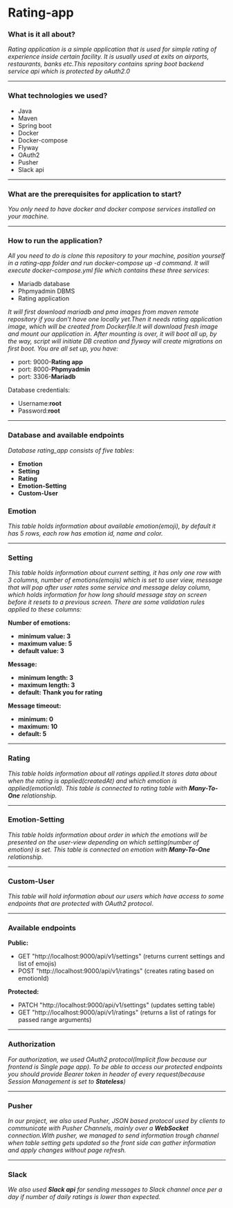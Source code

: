 # Rating-app


### What is it all about?
*Rating application is a simple application that is used for simple
rating of experience inside certain facility. It is usually used at 
exits on airports, restaurants, banks etc.This repository contains spring 
boot backend service api which is protected by oAuth2.0*

---
### What technologies we used?

- Java 
- Maven
- Spring boot
- Docker
- Docker-compose
- Flyway
- OAuth2
- Pusher
- Slack api
---
### What are the prerequisites for application to start?

*You only need to have docker and docker compose services installed 
on your machine.*

---

### How to run the application?
*All you need to do is clone this repository to your machine,
position yourself in a rating-app folder and run docker-compose up -d command.
It will execute docker-compose.yml file which contains these three services*:
- Mariadb database
- Phpmyadmin DBMS
- Rating application

*It will first download mariadb and pma images from maven remote repository if
you don't have one locally yet.Then it needs rating application image, which will
be created from Dockerfile.It will download fresh image and mount our application in.
After mounting is over, it will boot all up, by the way, script will initiate DB creation
and flyway will create migrations on first boot.
You are all set up, you have:*
- port: 9000-**Rating app**
- port: 8000-**Phpmyadmin**
- port: 3306-**Mariadb**

Database credentials:
- Username:**root**
- Password:**root**
---

### Database and available endpoints

*Database rating_app consists of five tables*:
- **Emotion**
- **Setting**
- **Rating**
- **Emotion-Setting**
- **Custom-User**

### Emotion 

*This table holds information about available emotion(emoji), by default 
it has 5 rows, each row has emotion id, name and color.*

---
### Setting

*This table holds information about current setting, it has only one row 
with 3 columns, number of emotions(emojis) which is set to user view,
message that will pop after user rates some service and message delay column,
which holds information for how long should message stay on screen before it 
resets to a previous screen.
There are some validation rules applied to these columns:*

**Number of emotions:**

- **minimum value: 3**
- **maximum value: 5**
- **default value: 3**

**Message:**

- **minimum length: 3**
- **maximum length: 3**
- **default: Thank you for rating**

**Message timeout:**

- **minimum: 0**
- **maximum: 10**
- **default: 5**
---
### Rating

*This table holds information about all ratings applied.It stores data about 
when the rating is applied(createdAt) and which emotion is applied(emotionId).
This table is connected to rating table with **Many-To-One** relationship.*

---
### Emotion-Setting

*This table holds information about order in which the emotions will be presented
on the user-view depending on which setting(number of emotion) is set.
This table is connected on emotion with **Many-To-One** relationship.*

---
### Custom-User

*This table will hold information about our users which have access to some endpoints
that are protected with OAuth2 protocol*.

---
### Available endpoints

**Public:**

- GET "http://localhost:9000/api/v1/settings" (returns current settings and list of emojis)
- POST "http://localhost:9000/api/v1/ratings" (creates rating based on emotionId)

**Protected:**
- PATCH "http://localhost:9000/api/v1/settings" (updates setting table)
- GET "http://localhost:9000/api/v1/ratings" (returns a list of ratings for passed range arguments)

---

### Authorization

*For authorization, we used OAuth2 protocol(Implicit flow because our frontend is Single page app).
To be able to access our protected endpoints you should provide Bearer token
in header of every request(because Session Management is set to **Stateless**)*

---

### Pusher

*In our project, we also used Pusher, JSON based protocol used by clients to communicate with Pusher Channels,
mainly over a ***WebSocket*** connection.With pusher, we managed to send information
trough channel when table setting gets updated so the front side can gather information
and apply changes without page refresh.*

---

### Slack

*We also used ***Slack api*** for sending messages to Slack channel once per a day 
if number of daily ratings is lower than expected.*






